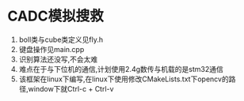 # CADC模拟搜救

1. boll类与cube类定义见fly.h
2. 键盘操作见main.cpp
3. 识别算法还没写,不会太难
4. 难点在于与下位机的通信,计划使用2.4g数传与机载的是stm32通信
5. 该框架在linux下编写,在linux下使用修改CMakeLists.txt下opencv的路径,window下就Ctrl-c + Ctrl-v

